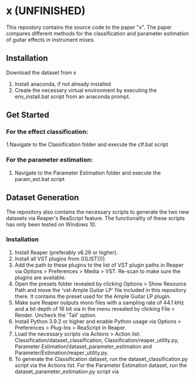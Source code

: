 # x (UNFINISHED)

This repostory contains the source code to the paper "x". The paper compares different methods for the classification and parameter estimation of guitar effects in instrument mixes.

## Installation

Download the dataset from x

1. Install anaconda, if not already installed
2. Create the necessary virtual environment by executing the env_install.bat script from an anaconda prompt.

## Get Started

### For the effect classification: 
1.Navigate to the Classification folder and execute the clf.bat script


### For the parameter estimation:
1. Navigate to the Parameter Estimation folder and execute the param_est.bat script

## Dataset Generation

The repository also contains the necessary scripts to generate the two new datasets via Reaper's ReaScript feature. The functionality of these scripts has only been tested on Windows 10.

### Installation

1. Install Reaper (preferably v6.29 or higher).
2. Install all VST plugins from (((LIST)))).
3. Add the path to these plugins to the list of VST plugin paths in Reaper via Options > Preferences > Media > VST. Re-scan to make sure the plugins are available.
4. Open the presets folder revealed by clicking Options > Show Resource Path and move the 'vst-Ample Guitar LP' file included in this repository there. It contains the preset used for the Ample Guitar LP plugin.
5. Make sure Reaper outputs mono files with a sampling rate of 44.1 kHz and a bit depth of 16 bit via in the menu revealed by clicking File > Render. Uncheck the 'Tail' option.
6. Install Python 3.9.2 or higher and enable Python usage via Options > Preferences > Plug-Ins > ReaScript in Reaper.
7. Load the necessary scripts via Actions > Action list: Classification/dataset_classification, Classification/reaper_utility.py, Parameter Estimation/dataset_parameter_estimation and Parameter/Estimation/reaper_utility.py.
8. To generate the Classification dataset, run the dataset_classification.py script via the Actions list. For the Parameter Estimation dataset, run the dataset_parameter_estimation.py script via 
